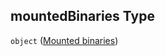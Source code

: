 ## mountedBinaries Type

`object` ([Mounted binaries](fluence-properties-services-deployment-id-map-properties-deployment-list-deployment-properties-overrides-module-overrides-properties-mounted-binaries.md))
